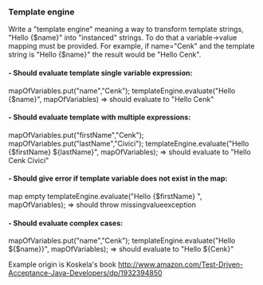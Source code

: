 ### Template engine

Write a "template engine" meaning a way to transform template strings, "Hello {$name}" into "instanced" strings. To do that a variable->value mapping must be provided. For example, if name="Cenk" and the template string is "Hello {$name}" the result would be "Hello Cenk".

#### - Should evaluate template single variable expression:

mapOfVariables.put("name","Cenk");
templateEngine.evaluate("Hello {$name}", mapOfVariables)
=>   should evaluate to "Hello Cenk"

#### - Should evaluate template with multiple expressions:

mapOfVariables.put("firstName","Cenk");
mapOfVariables.put("lastName","Civici");
templateEngine.evaluate("Hello {$firstName} ${lastName}", mapOfVariables);
=>   should evaluate to "Hello Cenk Civici"

#### - Should give error if template variable does not exist in the map:

map empty
templateEngine.evaluate("Hello {$firstName} ", mapOfVariables);
=>   should throw missingvalueexception

#### - Should evaluate complex cases:

mapOfVariables.put("name","Cenk");
templateEngine.evaluate("Hello ${$name}}", mapOfVariables);
=>   should evaluate to "Hello ${Cenk}"

Example origin is Koskela's book
http://www.amazon.com/Test-Driven-Acceptance-Java-Developers/dp/1932394850
